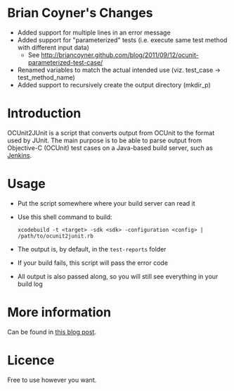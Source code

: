 Brian Coyner's Changes
======================
- Added support for multiple lines in an error message
- Added support for "parameterized" tests (i.e. execute same test method with different input data)
  - See http://briancoyner.github.com/blog/2011/09/12/ocunit-parameterized-test-case/
- Renamed variables to match the actual intended use (viz. test_case -> test_method_name)
- Added support to recursively create the output directory (mkdir_p)


Introduction
======================

OCUnit2JUnit is a script that converts output from OCUnit to the format used by JUnit. The main purpose is to be able to parse output from Objective-C (OCUnit) test cases on a Java-based build server, such as [Jenkins](http://jenkins-ci.org/).

Usage
======================

* Put the script somewhere where your build server can read it
* Use this shell command to build: 

	`xcodebuild -t <target> -sdk <sdk> -configuration <config> | /path/to/ocunit2junit.rb`

* The output is, by default, in the `test-reports` folder
* If your build fails, this script will pass the error code
* All output is also passed along, so you will still see everything in your build log


More information
======================

Can be found in [this blog post](http://blog.jayway.com/2010/01/31/continuos-integration-for-xcode-projects/).


Licence
======================

Free to use however you want.
